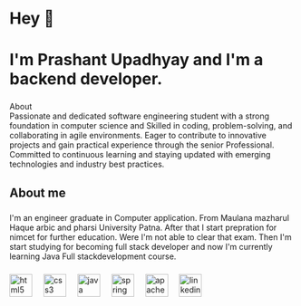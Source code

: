 <h1 align="left">Hey 👋</h1>

###

<h1 align="left">I'm Prashant Upadhyay and I'm a  backend developer.</h1>

###

<p align="left">About<br>Passionate and dedicated software engineering student with a strong foundation in computer science and Skilled in coding, problem-solving, and collaborating in agile environments. Eager to contribute to innovative projects and gain practical experience through the senior Professional. Committed to continuous learning and staying updated with emerging technologies and industry best practices.</p>

###

<h2 align="left">About me</h2>

###

<p align="left">I'm an engineer graduate in Computer application. From Maulana mazharul Haque arbic and pharsi University Patna. After that I start prepration for nimcet for further education. Were I'm not able to clear that exam. Then I'm start studying for becoming full stack developer and now  I'm currently learning  Java Full stackdevelopment course.</p>

###

<div align="left">
  <img src="https://cdn.jsdelivr.net/gh/devicons/devicon/icons/html5/html5-original.svg" height="40" alt="html5 logo"  />
  <img width="12" />
  <img src="https://cdn.jsdelivr.net/gh/devicons/devicon/icons/css3/css3-original.svg" height="40" alt="css3 logo"  />
  <img width="12" />
  <img src="https://cdn.jsdelivr.net/gh/devicons/devicon/icons/java/java-original.svg" height="40" alt="java logo"  />
  <img width="12" />
  <img src="https://cdn.jsdelivr.net/gh/devicons/devicon/icons/spring/spring-original.svg" height="40" alt="spring logo"  />
  <img width="12" />
  <img src="https://cdn.jsdelivr.net/gh/devicons/devicon/icons/apache/apache-original.svg" height="40" alt="apache logo"  />
  <img width="12" />
  <img src="https://cdn.jsdelivr.net/gh/devicons/devicon/icons/linkedin/linkedin-original.svg" height="40" alt="linkedin logo"  />
</div>

###
